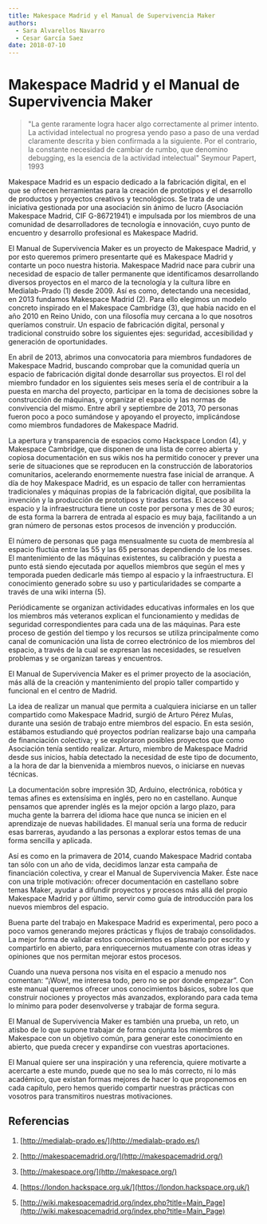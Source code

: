 ```yaml
---
title: Makespace Madrid y el Manual de Supervivencia Maker
authors:
  - Sara Alvarellos Navarro
  - Cesar García Saez
date: 2018-07-10
---
```


# Makespace Madrid y el Manual de Supervivencia Maker

> "La gente raramente logra hacer algo correctamente al primer intento. La actividad intelectual no progresa yendo paso a paso de una verdad claramente descrita y bien confirmada a la siguiente. Por el contrario, la constante necesidad de cambiar de rumbo, que denomino debugging, es la esencia de la actividad intelectual"
> Seymour Papert, 1993


Makespace Madrid es un espacio dedicado a la fabricación digital, en el que se ofrecen herramientas para la creación de prototipos y el desarrollo de productos y proyectos creativos y tecnológicos. Se trata de una iniciativa gestionada por una asociación sin ánimo de lucro (Asociación Makespace Madrid, CIF G-86721941) e impulsada por los miembros de una comunidad de desarrolladores de tecnología e innovación, cuyo punto de encuentro y desarrollo profesional es Makespace Madrid.

El Manual de Supervivencia Maker es un proyecto de Makespace Madrid, y por esto queremos primero presentarte qué es Makespace Madrid y contarte un poco nuestra historia. Makespace Madrid nace para cubrir una necesidad de espacio de taller permanente que identificamos desarrollando diversos proyectos en el marco de la tecnología y la cultura libre en Medialab-Prado (1) desde 2009. Así es como, detectando una necesidad, en 2013 fundamos Makespace Madrid (2). Para ello elegimos un modelo concreto inspirado en el Makespace Cambridge (3), que había nacido en el año 2010 en Reino Unido, con una filosofía muy cercana a lo que nosotros queríamos construir. Un espacio de fabricación digital, personal y tradicional construido sobre los siguientes ejes: seguridad, accesibilidad y generación de oportunidades.

En abril de 2013, abrimos una convocatoria para miembros fundadores de Makespace Madrid, buscando comprobar que la comunidad quería un espacio de fabricación digital donde desarrollar sus proyectos. El rol del miembro fundador en los siguientes seis meses sería el de contribuir a la puesta en marcha del proyecto, participar en la toma de decisiones sobre la construcción de máquinas, y organizar el espacio y las normas de convivencia del mismo. Entre abril y septiembre de 2013, 70 personas fueron poco a poco sumándose y apoyando el proyecto, implicándose como miembros fundadores de Makespace Madrid.

La apertura y transparencia de espacios como Hackspace London (4), y Makespace Cambridge, que disponen de una lista de correo abierta y copiosa documentación en sus wikis nos ha permitido conocer y prever una serie de situaciones que se reproducen en la construcción de laboratorios comunitarios, acelerando enormemente nuestra fase inicial de arranque. A día de hoy Makespace Madrid, es un espacio de taller con herramientas tradicionales y máquinas propias de la fabricación digital, que posibilita la invención y la producción de prototipos y tiradas cortas. El acceso al espacio y la infraestructura tiene un coste por persona y mes de 30 euros; de esta forma la barrera de entrada al espacio es muy baja, facilitando a un gran número de personas estos procesos de invención y producción.

El número de personas que paga mensualmente su cuota de membresía al espacio fluctúa entre las 55 y las 65 personas dependiendo de los meses. El mantenimiento de las máquinas existentes, su calibración y puesta a punto está siendo ejecutada por aquellos miembros que según el mes y temporada pueden dedicarle más tiempo al espacio y la infraestructura. El conocimiento generado sobre su uso y particularidades se comparte a través de una wiki interna (5).

Periódicamente se organizan actividades educativas informales en los que los miembros más veteranos explican el funcionamiento y medidas de seguridad correspondientes para cada una de las máquinas. Para este proceso de gestión del tiempo y los recursos se utiliza principalmente como canal de comunicación una lista de correo electrónico de los miembros del espacio, a través de la cual se expresan las necesidades, se resuelven problemas y se organizan tareas y encuentros.

El Manual de Supervivencia Maker es el primer proyecto de la asociación, más allá de la creación y mantenimiento del propio taller compartido y funcional en el centro de Madrid.

La idea de realizar un manual que permita a cualquiera iniciarse en un taller compartido como Makespace Madrid, surgió de Arturo Pérez Mulas, durante una sesión de trabajo entre miembros del espacio. En esta sesión, estábamos estudiando qué proyectos podrían realizarse bajo una campaña de financiación colectiva; y se exploraron posibles proyectos que como Asociación tenía sentido realizar. Arturo, miembro de Makespace Madrid desde sus inicios, había detectado la necesidad de este tipo de documento, a la hora de dar la bienvenida a miembros nuevos, o iniciarse en nuevas técnicas.

La documentación sobre impresión 3D, Arduino, electrónica, robótica y temas afines es extensísima en inglés, pero no en castellano. Aunque pensamos que aprender inglés es la mejor opción a largo plazo, para mucha gente la barrera del idioma hace que nunca se inicien en el aprendizaje de nuevas habilidades. El manual sería una forma de reducir esas barreras, ayudando a las personas a explorar estos temas de una forma sencilla y aplicada.

Así es como en la primavera de 2014, cuando Makespace Madrid contaba tan sólo con un año de vida, decidimos lanzar esta campaña de financiación colectiva, y crear el Manual de Supervivencia Maker. Éste nace con una triple motivación: ofrecer documentación en castellano sobre temas Maker, ayudar a difundir proyectos y procesos más allá del propio Makespace Madrid y por último, servir como guía de introducción para los nuevos miembros del espacio.

Buena parte del trabajo en Makespace Madrid es experimental, pero poco a poco vamos generando mejores prácticas y flujos de trabajo consolidados. La mejor forma de validar estos conocimientos es plasmarlo por escrito y compartirlo en abierto, para enriquecernos mutuamente con otras ideas y opiniones que nos permitan mejorar estos procesos.

Cuando una nueva persona nos visita en el espacio a menudo nos comentan: “¡Wow!, me interesa todo, pero no se por donde empezar”. Con este manual queremos ofrecer unos conocimientos básicos, sobre los que construir nociones y proyectos más avanzados, explorando para cada tema lo mínimo para poder desenvolverse y trabajar de forma segura.

El Manual de Supervivencia Maker es también una prueba, un reto, un atisbo de lo que supone trabajar de forma conjunta los miembros de Makespace con un objetivo común, para generar este conocimiento en abierto, que pueda crecer y expandirse con vuestras aportaciones.

El Manual quiere ser una inspiración y una referencia, quiere motivarte a acercarte a este mundo, puede que no sea lo más correcto, ni lo más académico, que existan formas mejores de hacer lo que proponemos en cada capítulo, pero hemos querido compartir nuestras prácticas con vosotros para transmitiros nuestras motivaciones.

## Referencias

1. [http://medialab-prado.es/](http://medialab-prado.es/)

2. [http://makespacemadrid.org/](http://makespacemadrid.org/)

3. [http://makespace.org/](http://makespace.org/)

4. [https://london.hackspace.org.uk/](https://london.hackspace.org.uk/)

5. [http://wiki.makespacemadrid.org/index.php?title=Main_Page](http://wiki.makespacemadrid.org/index.php?title=Main_Page)